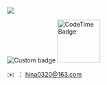 ![](https://komarev.com/ghpvc/?username=Cedrus-P&label=PROFILE+VIEWS)

<img href="https://codetime.dev" alt="Custom badge" src="https://img.shields.io/endpoint?style=flat-square&url=https%3A%2F%2Fapi.codetime.dev%2Fshield%3Fid%3D20504%26project%3D%26in%3D0">

<img href="https://codetime.dev" alt="CodeTime Badge" src="https://img.shields.io/endpoint?style=plastic&color=&url=https%3A%2F%2Fapi.codetime.dev%2Fshield%3Fid%3D20504%26project%3D%26in=0" style="width: 100px;" />


✉️ &nbsp;： hina0320@163.com

